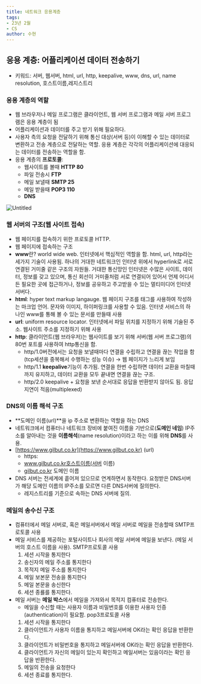 ```yaml
---
title: 네트워크 응용계층
tags:
- 23년 2월
- CS
author: 수현
---
```


## 응용 계층: 어플리케이션 데이터 전송하기

- 키워드: 서버, 웹서버, html, url, http, keepalive, www, dns, url, name resolution, 호스트이름,레지스트리

### 응용 계층의 역할

- 웹 브라우저나 메일 프로그램은 클라이언트, 웹 서버 프로그램과 메일 서버 프로그램은 응용 계층이 됨
- 어플리케이션과 데이터를 주고 받기 위해 필요하다.
- 사용자 측의 요청을 전달하기 위해 통신 대상(서버 등)이 이해할 수 있는 데이터로 변환하고 전송 계층으로 전달하는 역할. 응용 계층은 각각의 어플리케이션에 대응되는 데이터를 전송하는 역할을 함.
- 응용 계층의 **프로토콜**:
    - 웹사이트를 볼때 **HTTP 80**
    - 파일 전송시 **FTP**
    - 메일 보낼때 **SMTP 25**
    - 메일 받을때 **POP3 110**
    - **DNS**

![Untitled](https://s3-us-west-2.amazonaws.com/secure.notion-static.com/944bb421-72bc-4b7c-b386-651e2ec2c675/Untitled.png)

### 웹 서버의 구조(웹 사이트 접속)

- 웹 페이지를 접속하기 위한 프로토콜 HTTP.
- 웹 페이지에 접속하는 구조
- **www**란? world wide web. 인터넷에서 핵심적인 역할을 함. html, url, http라는 세가지 기술이 사용됨. 하나의 거대한 네트워크인 인터넷 위에서 hyperlink로 서로 연결된 거미줄 같은 구조의 자원들. 거대한 통신망인 인터넷은 수많은 사이트, 데이터, 정보를 갖고 있으며, 통신 회선이 거미줄처럼 서로 연결되어 있어서 언제 어디서든 필요한 곳에 접근하거나, 정보를 공유하고 주고받을 수 있는 멀티미디어 인터넷 서버다.
- **html**: hyper text markup langauge. 웹 페이지 구조를 태그를 사용하여 작성하는 마크업 언어. 문자와 이미지, 하이퍼링크를 사용할 수 있음. 인터넷 서비스의 하나인 www를 통해 볼 수 있는 문서를 만들때 사용
- **url**: uniform resource locator. 인터넷에서 파일 위치를 지정하기 위해 기술된 주소. 웹사이트 주소를 지정하기 위해 사용
- **http**: 클라이언트(웹 브라우저)는 웹사이트를 보기 위해 서버(웹 서버 프로그램)의 80번 포트를 사용하여 http통신을 함.
    - http/1.0버전에서는 요청을 보낼때마다 연결을 수립하고 연결을 끊는 작업을 함 (tcp세션을 중복해서 수행하는 성능 이슈) → 웹 페이지가 느리게 보임
    - http/1.1  **keepalive**기능이 추가됨. 연결을 한번 수립하면 데이터 교환을 마칠때까지 유지하고, 데이터 교환을 모두 끝내면 연결을 끊는 구조.
    - http/2.0 keepalive + 요청을 보낸 순서대로 응답을 반환받지 않아도 됨.  응답 지연이 적음(multiplexed)

### DNS의 이름 해석 구조

- **도메인 이름(url)**을 ip 주소로 변환하는 역할을 하는 DNS
- 네트워크에서 컴퓨터나 네트워크 장비에 붙여진 이름을 기반으로(**도메인 네임**) IP주소를 알아내는 것을 **이름해석**(name resolution)이라고 하는 이를 위해 **DNS**를 사용.
- [https://www.gilbut.co.kr](https://www.gilbut.co.kr) (url)
    - https:
    - www.gilbut.co.kr호스트이름(서버 이름)
    - [gilbut.co.kr](http://gilbut.co.kr) 도메인 이름
- DNS 서버는 전세계에 흩어져 있으므로 연계하면서 동작한다. 요청받은 DNS서버가 해당 도메인 이름의 IP주소를 모르면 다른 DNS서버에 질의한다.
    - 레지스트리를 기준으로 속하는 DNS 서버에 질의.

### 메일의 송수신 구조

- 컴퓨터에서 메일 서버로, 혹은 메일서버에서 메일 서버로 메일을 전송할때 SMTP프로토콜 사용
- 메일 서비스를 제공하는 포털사이트나 회사의 메일 서버에 메일을 보낸다. (메일 서버의 호스트 이름을 사용). SMTP프로토콜 사용
    1. 세션 시작을 통지한다
    2. 송신자의 메일 주소를 통지한다
    3. 목적지 메일 주소를 통지한다
    4. 메일 보본문 전송을 통지한다
    5. 메일 본문을 송신한다
    6. 세션 종룔를 통지한다.
- 메일 서버는 **메일 박스**에서 메일을 가져와서 목적지 컴퓨터로 전송한다.
    - 메일을 수신할 때는 사용자 이름과 비밀번호를 이용한 사용자 인증(authentication)이 필요함. pop3프로토콜 사용
    1. 세션 시작을 통지한다
    2. 클라이언트가 사용자 이름을 통지하고 메일서버에 OK라는 확인 응답을 반환한다.
    3. 클라이언트가 비밀번호을 통지하고 메일서버에 OK라는 확인 응답을 반환한다.
    4. 클라이언트가 자신의 메일이 있는지 확인하고 메일서버는 있음이라는 확인 응답을 반환한다.
    5. 메일의 전송을 요청한다
    6. 세션 종료를 통지한다.
